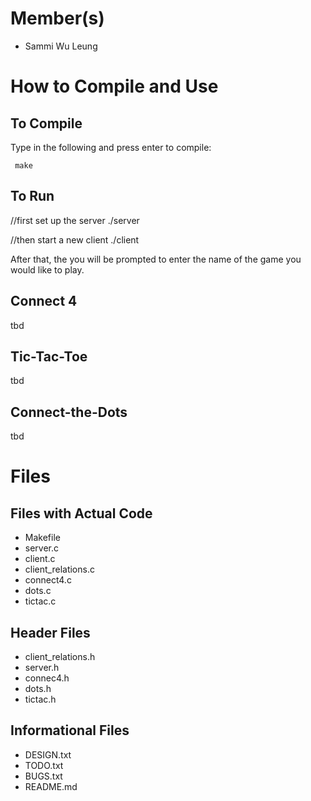 Member(s)
========
* Sammi Wu Leung

How to Compile and Use
======================
To Compile
----------
Type in the following and press enter to compile:

     make
      
To Run
------

   //first set up the server
   ./server

   //then start a new client
   ./client

After that, the you will be prompted to enter the name of the game you would like to play.

Connect 4
---------
tbd

Tic-Tac-Toe
-----------
tbd

Connect-the-Dots
----------------
tbd

Files
=====
Files with Actual Code
----------------------
* Makefile
* server.c
* client.c
* client_relations.c
* connect4.c
* dots.c
* tictac.c

Header Files
------------
* client_relations.h
* server.h
* connec4.h
* dots.h
* tictac.h


Informational Files
-------------------
* DESIGN.txt
* TODO.txt
* BUGS.txt
* README.md


